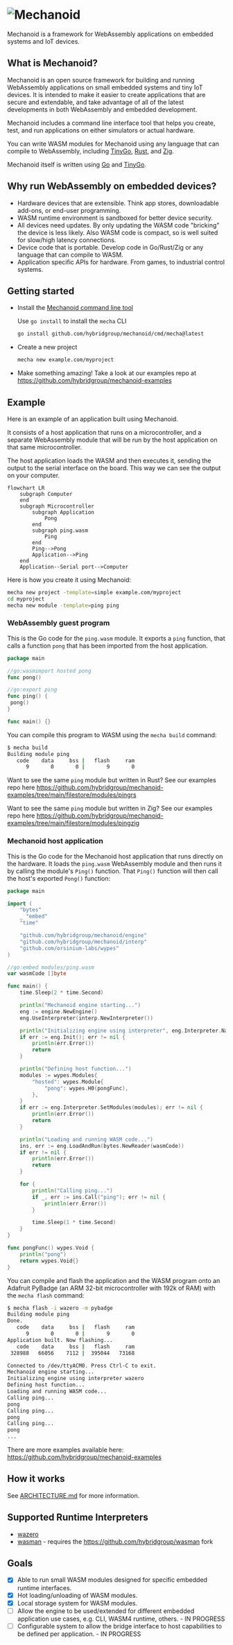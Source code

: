# ![Mechanoid](https://mechanoid.io/images/logo-blue.png)

Mechanoid is a framework for WebAssembly applications on embedded systems and IoT devices.

## What is Mechanoid?

Mechanoid is an open source framework for building and running WebAssembly applications on small embedded systems and tiny IoT devices. It is intended to make it easier to create applications that are secure and extendable, and take advantage of all of the latest developments in both WebAssembly and embedded development.

Mechanoid includes a command line interface tool that helps you create, test, and run applications on either simulators or actual hardware.

You can write WASM modules for Mechanoid using any language that can compile to WebAssembly, including [TinyGo](https://tinygo.org/), [Rust](https://www.rust-lang.org/), and [Zig](https://ziglang.org/).

Mechanoid itself is written using [Go](https://go.dev/) and [TinyGo](https://tinygo.org/).

## Why run WebAssembly on embedded devices?

- Hardware devices that are extensible. Think app stores, downloadable add-ons, or end-user programming.
- WASM runtime environment is sandboxed for better device security.
- All devices need updates. By only updating the WASM code "bricking" the device is less likely. Also WASM code is compact, so is well suited for slow/high latency connections.
- Device code that is portable. Develop code in Go/Rust/Zig or any language that can compile to WASM.
- Application specific APIs for hardware. From games, to industrial control systems.

## Getting started

- Install the [Mechanoid command line tool](./cmd/mecha/README.md)

	Use `go install` to install the `mecha` CLI

    ```bash
    go install github.com/hybridgroup/mechanoid/cmd/mecha@latest
    ```

- Create a new project

    ```bash
    mecha new example.com/myproject
    ```

- Make something amazing! Take a look at our examples repo at <https://github.com/hybridgroup/mechanoid-examples>


## Example

Here is an example of an application built using Mechanoid.

It consists of a host application that runs on a microcontroller, and a separate WebAssembly module that will be run by the host application on that same microcontroller.

The host application loads the WASM and then executes it, sending the output to the serial interface on the board. This way we can see the output on your computer.

```mermaid
flowchart LR
    subgraph Computer
    end
    subgraph Microcontroller
        subgraph Application
            Pong
        end
        subgraph ping.wasm
            Ping
        end
        Ping-->Pong
        Application-->Ping
    end
    Application--Serial port-->Computer
```

Here is how you create it using Mechanoid:

```bash
mecha new project -template=simple example.com/myproject
cd myproject
mecha new module -template=ping ping
```

### WebAssembly guest program

This is the Go code for the `ping.wasm` module. It exports a `ping` function, that calls a function `pong` that has been imported from the host application.

```go
package main

//go:wasmimport hosted pong
func pong()

//go:export ping
func ping() {
 pong()
}

func main() {}
```

You can compile this program to WASM using the `mecha build` command:

```bash
$ mecha build
Building module ping
   code    data     bss |   flash     ram
      9       0       0 |       9       0
```

Want to see the same `ping` module but written in Rust? See our examples repo here <https://github.com/hybridgroup/mechanoid-examples/tree/main/filestore/modules/pingrs>

Want to see the same `ping` module but written in Zig? See our examples repo here <https://github.com/hybridgroup/mechanoid-examples/tree/main/filestore/modules/pingzig>

### Mechanoid host application

This is the Go code for the Mechanoid host application that runs directly on the hardware. It loads the `ping.wasm` WebAssembly module and then runs it by calling the module's `Ping()` function. That `Ping()` function will then call the host's exported `Pong()` function:

```go
package main

import (
	"bytes"
	_ "embed"
	"time"

	"github.com/hybridgroup/mechanoid/engine"
	"github.com/hybridgroup/mechanoid/interp"
	"github.com/orsinium-labs/wypes"
)

//go:embed modules/ping.wasm
var wasmCode []byte

func main() {
	time.Sleep(2 * time.Second)

	println("Mechanoid engine starting...")
	eng := engine.NewEngine()
	eng.UseInterpreter(interp.NewInterpreter())

	println("Initializing engine using interpreter", eng.Interpreter.Name())
	if err := eng.Init(); err != nil {
		println(err.Error())
		return
	}

	println("Defining host function...")
	modules := wypes.Modules{
		"hosted": wypes.Module{
			"pong": wypes.H0(pongFunc),
		},
	}
	if err := eng.Interpreter.SetModules(modules); err != nil {
		println(err.Error())
		return
	}

	println("Loading and running WASM code...")
	ins, err := eng.LoadAndRun(bytes.NewReader(wasmCode))
	if err != nil {
		println(err.Error())
		return
	}

	for {
		println("Calling ping...")
		if _, err := ins.Call("ping"); err != nil {
			println(err.Error())
		}

		time.Sleep(1 * time.Second)
	}
}

func pongFunc() wypes.Void {
	println("pong")
	return wypes.Void{}
}
```

You can compile and flash the application and the WASM program onto an Adafruit PyBadge (an ARM 32-bit microcontroller with 192k of RAM) with the `mecha flash` command:

```bash
$ mecha flash -i wazero -m pybadge
Building module ping
Done.
   code    data     bss |   flash     ram
      9       0       0 |       9       0
Application built. Now flashing...
   code    data     bss |   flash     ram
 328988   66056    7112 |  395044   73168

Connected to /dev/ttyACM0. Press Ctrl-C to exit.
Mechanoid engine starting...
Initializing engine using interpreter wazero
Defining host function...
Loading and running WASM code...
Calling ping...
pong
Calling ping...
pong
Calling ping...
pong
...
```

There are more examples available here:
<https://github.com/hybridgroup/mechanoid-examples>

## How it works

See [ARCHITECTURE.md](./ARCHITECTURE.md) for more information.

## Supported Runtime Interpreters

- [wazero](https://github.com/tetratelabs/wazero)
- [wasman](https://github.com/hybridgroup/wasman) - requires the https://github.com/hybridgroup/wasman fork

## Goals

- [X] Able to run small WASM modules designed for specific embedded runtime interfaces.
- [X] Hot loading/unloading of WASM modules.
- [X] Local storage system for WASM modules.
- [ ] Allow the engine to be used/extended for different embedded application use cases, e.g. CLI, WASM4 runtime, others. - IN PROGRESS
- [ ] Configurable system to allow the bridge interface to host capabilities to be defined per application. - IN PROGRESS
